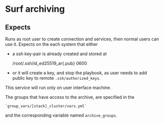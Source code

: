 # Surf archiving

## Expects

Runs as root user to create connection and services, then normal users can use it.
Expects on the each system that either

- a ssh key-pair is already created and stored at

    /root/.ssh/id_ed25519_ar{.pub} 0600

- or it will create a key, and stop the playbook, as user needs to add public key
  to remote `.ssh/authorized_keys`.

This service will run only on user interface machine.

The groups that have access to the archive, are specified in the 

    `group_vars/[stack]_cluster/vars.yml`

and the corresponding variable named `archive_groups`.
